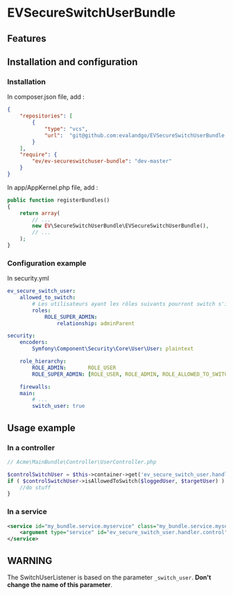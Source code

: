 # EVSecureSwitchUserBundle

## Features

## Installation and configuration

### Installation

In composer.json file, add :
```json
{
    "repositories": [
        {
            "type": "vcs",
            "url":  "git@github.com:evalandgo/EVSecureSwitchUserBundle.git"
        }
    ],
    "require": {
        "ev/ev-secureswitchuser-bundle": "dev-master"
    }
}
```

In app/AppKernel.php file, add :
```php
public function registerBundles()
{
    return array(
        // ...
        new EV\SecureSwitchUserBundle\EVSecureSwitchUserBundle(),
        // ...
    );
}
```

### Configuration example

In security.yml
```yaml
ev_secure_switch_user: 
    allowed_to_switch:
        # Les utilisateurs ayant les rôles suivants pourront switch s'ils sont la relationship de l'utilisateur cible
        roles: 
            ROLE_SUPER_ADMIN:
                relationship: adminParent

security:
    encoders:
        Symfony\Component\Security\Core\User\User: plaintext

    role_hierarchy:
        ROLE_ADMIN:       ROLE_USER
        ROLE_SUPER_ADMIN: [ROLE_USER, ROLE_ADMIN, ROLE_ALLOWED_TO_SWITCH]

    firewalls:
    main:
        # ...
        switch_user: true
```

## Usage example

### In a controller
```php
// Acme\MainBundle\Controller\UserController.php

$controlSwitchUser = $this->container->get('ev_secure_switch_user.handler.control');
if ( $controlSwitchUser->isAllowedToSwitch($loggedUser, $targetUser) ) {
    //do stuff
}
```

### In a service
```xml
<service id="my_bundle.service.myservice" class="my_bundle.service.myservice.class">
    <argument type="service" id="ev_secure_switch_user.handler.control" />
</service>
```

## WARNING
The SwitchUserListener is based on the parameter ```_switch_user```. **Don't change the name of this parameter**.